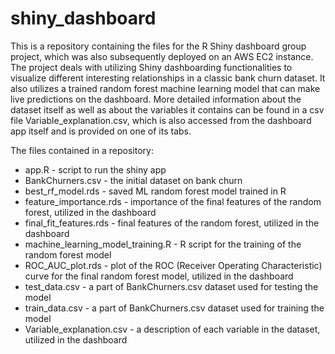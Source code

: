 # shiny_dashboard
This is a repository containing the files for the R Shiny dashboard group project, which was also subsequently deployed on an AWS EC2 instance. The project deals with utilizing Shiny dashboarding functionalities to visualize different interesting relationships in a classic bank churn dataset. It also utilizes a trained random forest machine learning model that can make live predictions on the dashboard. More detailed information about the dataset itself as well as about the variables it contains can be found in a csv file Variable_explanation.csv, which is also accessed from the dashboard app itself and is provided on one of its tabs.

The files contained in a repository:
- app.R - script to run the shiny app
- BankChurners.csv - the initial dataset on bank churn
- best_rf_model.rds - saved ML random forest model trained in R
- feature_importance.rds - importance of the final features of the random forest, utilized in the dashboard
- final_fit_features.rds - final features of the random forest, utilized in the dashboard
- machine_learning_model_training.R - R script for the training of the random forest model
- ROC_AUC_plot.rds - plot of the ROC (Receiver Operating Characteristic) curve for the final random forest model, utilized in the dashboard
- test_data.csv - a part of BankChurners.csv dataset used for testing the model
- train_data.csv - a part of BankChurners.csv dataset used for training the model
- Variable_explanation.csv - a description of each variable in the dataset, utilized in the dashboard
